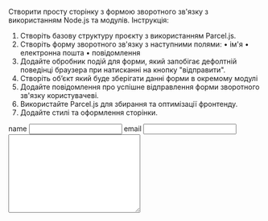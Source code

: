 Створити просту сторінку з формою зворотного зв'язку з використанням Node.js та модулів.
Інструкція:
1.	Створіть базову структуру проєкту з використанням Parcel.js.
2.	Створіть форму зворотного зв'язку з наступними полями:
•	ім'я
•	електронна пошта
•	повідомлення
3.	Додайте обробник подій для форми, який запобігає дефолтній поведінці браузера при натисканні на кнопку "відправити".
4.	Створіть об’єкт який буде зберігати данні форми в окремому модулі
5.	Додайте повідомлення про успішне відправлення форми зворотного зв'язку користувачеві.
6.	Використайте Parcel.js для збирання та оптимізації фронтенду.
7.	Додайте стилі та оформлення сторінки.


<form action="#">
    <label for="">name</label>
    <input type="text">
    <label for="">email</label>
    <input type="email">
    <textarea name="" id="" cols="30" rows="10"></textarea>
  </form>